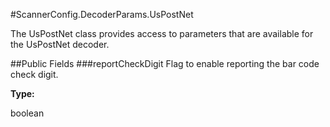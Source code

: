 #ScannerConfig.DecoderParams.UsPostNet

The UsPostNet class provides access to parameters that are available for the UsPostNet decoder.

##Public Fields
###reportCheckDigit
Flag to enable reporting the bar code check digit.

**Type:**

boolean